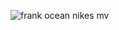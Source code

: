 ![frank ocean nikes mv](https://github.com/6jtg/6jtg/assets/63654278/da4dcf25-f1ca-44a7-913e-bcce49510005)
